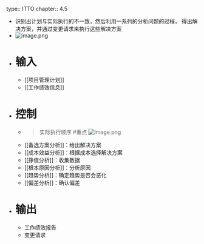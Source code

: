 type:: ITTO
chapter:: 4.5

- 识别出计划与实际执行的不一致，然后利用一系列的分析问题的过程， 得出解决方案，并通过变更请求来执行这些解决方案
- ![image.png](../assets/image_1747645077603_0.png)
- # 输入
	- [[项目管理计划]]
	- [[工作绩效信息]]
- # 控制
	- > 实际执行顺序 #重点
	  ![image.png](../assets/image_1747664502491_0.png)
	- [[备选方案分析]]：给出解决方案
	- [[成本效益分析]]：根据成本选择解决方案
	- [[挣值分析]]：收集数据
	- [[根本原因分析]]：分析原因
	- [[趋势分析]]：确定趋势是否会恶化
	- [[偏差分析]]：确认偏差
- # 输出
	- 工作绩效报告
	- 变更请求